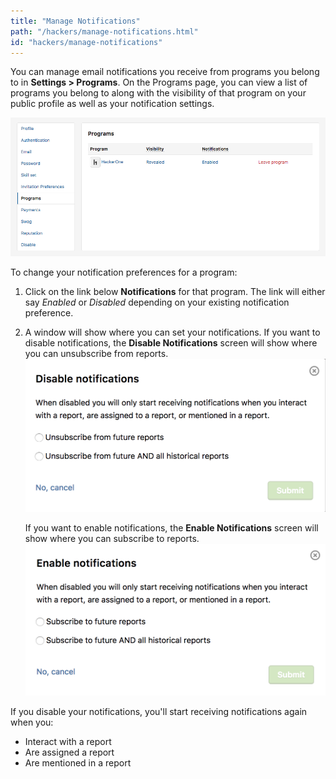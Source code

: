 ```yaml
---
title: "Manage Notifications"
path: "/hackers/manage-notifications.html"
id: "hackers/manage-notifications"
---
```


You can manage email notifications you receive from programs you belong to in **Settings > Programs**. On the Programs page, you can view a list of programs you belong to along with the visibility of that program on your public profile as well as your notification settings.

![manage-notifications-1](./images/manage-notifications-1.png)

To change your notification preferences for a program:
1. Click on the link below **Notifications** for that program. The link will either say *Enabled* or *Disabled* depending on your existing notification preference.
2. A window will show where you can set your notifications.
   If you want to disable notifications, the **Disable Notifications** screen will show where you can unsubscribe from reports.
   ![manage-notifications-3](./images/manage-notifications-3.png)

   If you want to enable notifications, the **Enable Notifications** screen will show where you can subscribe to reports.
   ![manage-notifications-2](./images/manage-notifications-2.png)

If you disable your notifications, you'll start receiving notifications again when you:
* Interact with a report
* Are assigned a report
* Are mentioned in a report
